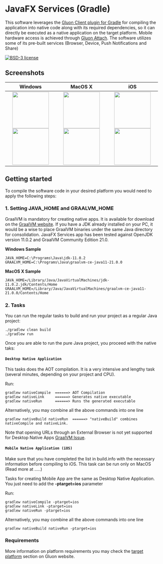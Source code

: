 # JavaFX Services (Gradle)

This software leverages the [Gluon Client plugin for Gradle](https://github.com/gluonhq/client-gradle-plugin) for compiling the application into native code along with its required dependencies, so it can directly be executed as a native application on the target platform. Mobile hardware access is achieved through [Gluon Attach](https://gluonhq.com/products/mobile/attach). The software utilizes some of its pre-built services (Browser, Device, Push Notifications and Share) 

[![BSD-3 license](https://img.shields.io/badge/license-BSD--3-%230778B9.svg)](https://opensource.org/licenses/BSD-3-Clause)

## Screenshots

| Windows | MacOS X |  iOS  |
| :----:  | :----:  | :----:|
|<img src="https://user-images.githubusercontent.com/13131668/107875171-010b5800-6ec7-11eb-9318-afe4571bcf1a.png" width="120"/> <img src="https://user-images.githubusercontent.com/13131668/107875211-3f087c00-6ec7-11eb-9d8a-97f54acdd8f5.png" width="120"/>|<img src="https://user-images.githubusercontent.com/13131668/107875338-fb624200-6ec7-11eb-9609-0e6a07a0b764.png" width="120"/> <img src="https://user-images.githubusercontent.com/13131668/107875501-09649280-6ec9-11eb-8c33-4b94c4feba1b.png" width="120"/>|<img src="https://user-images.githubusercontent.com/13131668/107877996-69af0080-6ed8-11eb-9816-908bf4eb94a7.png" width="120"/> <img src="https://user-images.githubusercontent.com/13131668/107877998-6ca9f100-6ed8-11eb-9676-42c2dad60caf.png" width="120"/>


## Getting started

To compile the software code in your desired platform you would need to apply the following steps:

### 1. Setting JAVA_HOME and GRAALVM_HOME

GraalVM is mandatory for creating native apps. It is available for download on the [GraalVM website](https://www.graalvm.org/downloads/). If you have a JDK already installed on your PC, it would be a wise to place GraalVM binaries under the same Java directory for consolidation. 
JavaFX Services app has been tested against OpenJDK version 11.0.2 and GraalVM Community Edition 21.0.

**Windows Sample**

    JAVA_HOME=C:\Programs\Java\jdk-11.0.2
    GRAALVM_HOME=C:\Programs\Java\graalvm-ce-java11-21.0.0

**MacOS X Sample**

    JAVA_HOME=/Library/Java/JavaVirtualMachines/jdk-11.0.2.jdk/Contents/Home
    GRAALVM_HOME=/Library/Java/JavaVirtualMachines/graalvm-ce-java11-21.0.0/Contents/Home

### 2. Tasks

You can run the regular tasks to build and run your project as a regular Java project:

    ./gradlew clean build
    ./gradlew run
    
Once you are able to run the pure Java project, you proceed with the native taks:    

#### `Desktop Native Application`

This tasks does the AOT compilation. It is a very intensive and lengthy task (several minutes, depending on your project and CPU).

Run:

    gradlew nativeCompile  ======> AOT Compilation
    gradlew nativeLink     ======> Generates native executable
    gradlew nativeRun      ======> Runs the generated executable

Alternatively, you may combine all the above commands into one line

    gradlew nativeBuild nativeRun  ======> "nativeBuild" combines nativeCompile and nativeLink.
    
Note that opening URLs through an External Browser is not yet supported for Desktop Native Apps [GraalVM Issue](https://github.com/oracle/graal/issues/2430).
    
#### `Mobile Native Application (iOS)`

Make sure that you have completed the list in build.info with the necessary information before compiling to iOS. 
This task can be run only on MacOS (Read more at .....)

Tasks for creating Mobile App are the same as Desktop Native Application.  
You just need to add the **-ptarget=ios** parameter 

Run:

    gradlew nativeCompile -ptarget=ios
    gradlew nativeLink -ptarget=ios
    gradlew nativeRun -ptarget=ios

Alternatively, you may combine all the above commands into one line

    gradlew nativeBuild nativeRun -ptarget=ios
    
### Requirements

More information on platform requirements you may check the [target platform](https://docs.gluonhq.com/#_platforms) section on Gluon website.
